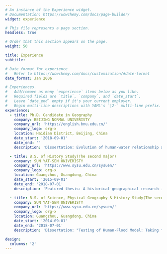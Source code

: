 ```yaml
---
# An instance of the Experience widget.
# Documentation: https://wowchemy.com/docs/page-builder/
widget: experience

# This file represents a page section.
headless: true

# Order that this section appears on the page.
weight: 50

title: Experience
subtitle:

# Date format for experience
#   Refer to https://wowchemy.com/docs/customization/#date-format
date_format: Jan 2006

# Experiences.
#   Add/remove as many `experience` items below as you like.
#   Required fields are `title`, `company`, and `date_start`.
#   Leave `date_end` empty if it's your current employer.
#   Begin multi-line descriptions with YAML's `|2-` multi-line prefix.
experience:
  - title: Ph.D. Candidate in Geography
    company: BEIJING NORMAL UNIVERISTY
    company_url: 'https://english.bnu.edu.cn/'
    company_logo: org-x
    location: Haidian District, Beijing, China
    date_start: '2018-09-01'
    date_end: ''
    description: 'Dissertation: Evolution of human-water relationship and its mechanism in the Yellow River Basin'

  - title: B.S. of History Study(The second major)
    company: SUN YAT-SEN UNIVERISTY
    company_url: 'https://www.sysu.edu.cn/sysuen/'
    company_logo: org-x
    location: Guangzhou, Guangdong, China
    date_start: '2015-09-01'
    date_end: '2018-07-01'
    description: 'Featured thesis: A historical-geographical research in spatial structure of market in the Yellow River flood Plain, Ningxia'

  - title: B.S. of Science, Physical Geography & History Study(The second major)
    company: SUN YAT-SEN UNIVERISTY
    company_url: 'https://www.sysu.edu.cn/sysuen/'
    company_logo: org-x
    location: Guangzhou, Guangdong, China
    date_start: '2014-09-01'
    date_end: '2018-07-01'
    description: 'Dissertation: "Testing of Human-Flood Model: Taking floodplain of the Yellow River in Ningxia as an example"'

design:
  columns: '2'
---
```


